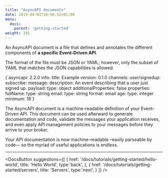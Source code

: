 ```yaml
---
title: "AsyncAPI documents"
date: 2019-04-01T10:56:52+01:00
menu:
  docs:
    parent: 'getting-started'
weight: 101
---
```


An AsyncAPI document is a file that defines and annotates the different components of **a specific Event-Driven API**.

The format of the file must be JSON or YAML; however, only the subset of YAML that matches the JSON capabilities is allowed.

<CodeBlock>
{`asyncapi: 2.2.0
info:
  title: Example
  version: 0.1.0
channels:
  user/signedup:
    subscribe:
      message:
        description: An event describing that a user just signed up.
        payload:
          type: object
          additionalProperties: false
          properties:
            fullName:
              type: string
            email:
              type: string
              format: email
            age:
              type: integer
              minimum: 18`}
</CodeBlock>

The AsyncAPI document is a machine-readable definition of your Event-Driven API. This document can be used afterward to generate documentation and code, validate the messages your application receives, and even apply API management policies to your messages before they arrive to your broker.

Your API documentation is now machine-readable –easily parseable by code— so the myriad of useful applications is endless.

---

<DocsButton
  suggestions={[
    {
      href: '/docs/tutorials/getting-started/hello-world',
      title: 'Hello World',
      type:'back',
    },
    {
      href: '/docs/tutorials/getting-started/servers',
      title: 'Servers',
      type:'next',
    }
  ]}
/>
